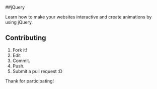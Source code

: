 ##jQuery

Learn how to make your websites interactive and create animations by using jQuery.





## Contributing


1. Fork it!
2. Edit
3. Commit.
4. Push.
5. Submit a pull request :D

Thank for participating!